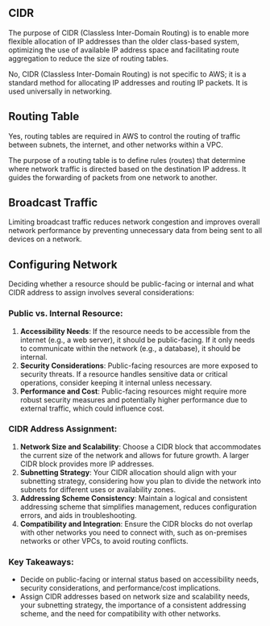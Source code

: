 ## CIDR

The purpose of CIDR (Classless Inter-Domain Routing) is to enable more flexible allocation of IP addresses than the older class-based system, optimizing the use of available IP address space and facilitating route aggregation to reduce the size of routing tables.

No, CIDR (Classless Inter-Domain Routing) is not specific to AWS; it is a standard method for allocating IP addresses and routing IP packets. It is used universally in networking.

## Routing Table

Yes, routing tables are required in AWS to control the routing of traffic between subnets, the internet, and other networks within a VPC.

The purpose of a routing table is to define rules (routes) that determine where network traffic is directed based on the destination IP address. It guides the forwarding of packets from one network to another.

## Broadcast Traffic

Limiting broadcast traffic reduces network congestion and improves overall network performance by preventing unnecessary data from being sent to all devices on a network.

## Configuring Network

Deciding whether a resource should be public-facing or internal and what CIDR address to assign involves several considerations:

### Public vs. Internal Resource:
1. **Accessibility Needs**: If the resource needs to be accessible from the internet (e.g., a web server), it should be public-facing. If it only needs to communicate within the network (e.g., a database), it should be internal.
2. **Security Considerations**: Public-facing resources are more exposed to security threats. If a resource handles sensitive data or critical operations, consider keeping it internal unless necessary.
3. **Performance and Cost**: Public-facing resources might require more robust security measures and potentially higher performance due to external traffic, which could influence cost.

### CIDR Address Assignment:
1. **Network Size and Scalability**: Choose a CIDR block that accommodates the current size of the network and allows for future growth. A larger CIDR block provides more IP addresses.
2. **Subnetting Strategy**: Your CIDR allocation should align with your subnetting strategy, considering how you plan to divide the network into subnets for different uses or availability zones.
3. **Addressing Scheme Consistency**: Maintain a logical and consistent addressing scheme that simplifies management, reduces configuration errors, and aids in troubleshooting.
4. **Compatibility and Integration**: Ensure the CIDR blocks do not overlap with other networks you need to connect with, such as on-premises networks or other VPCs, to avoid routing conflicts.

### Key Takeaways:
- Decide on public-facing or internal status based on accessibility needs, security considerations, and performance/cost implications.
- Assign CIDR addresses based on network size and scalability needs, your subnetting strategy, the importance of a consistent addressing scheme, and the need for compatibility with other networks.
